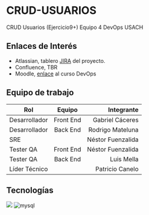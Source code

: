 # CRUD-USUARIOS
 CRUD Usuarios (Ejercicio9+) Equipo 4 DevOps USACH

## Enlaces de Interés
- Atlassian, tablero [JIRA](https://luis-mella.atlassian.net/jira/software/projects/DDS/boards/2) del proyecto.
- Confluence, TBR
- Moodle, [enlace](https://pfcusach.activemoodle.com/course/view.php?id=19) al curso DevOps

## Equipo de trabajo

| Rol           | Equipo        | Integrante        |
| ------------- |:-------------:| -----------------:|
| Desarrollador | Front End     | Gabriel Cáceres   |
| Desarrollador | Back End      | Rodrigo Mateluna  |
| SRE           |               | Néstor Fuenzalida |
| Tester QA     | Front End     | Néstor Fuenzalida |
| Tester QA     | Back End      | Luis Mella        |
| Líder Técnico |               | Patricio Canelo   |

## Tecnologías
<img src="https://img.shields.io/badge/Spring_Boot-F2F4F9?style=for-the-badge&logo=spring-boot" />

<img alt="mysql" src="https://img.shields.io/badge/MySQL-005C84?style=for-the-badge&logo=mysql&logoColor=white">
